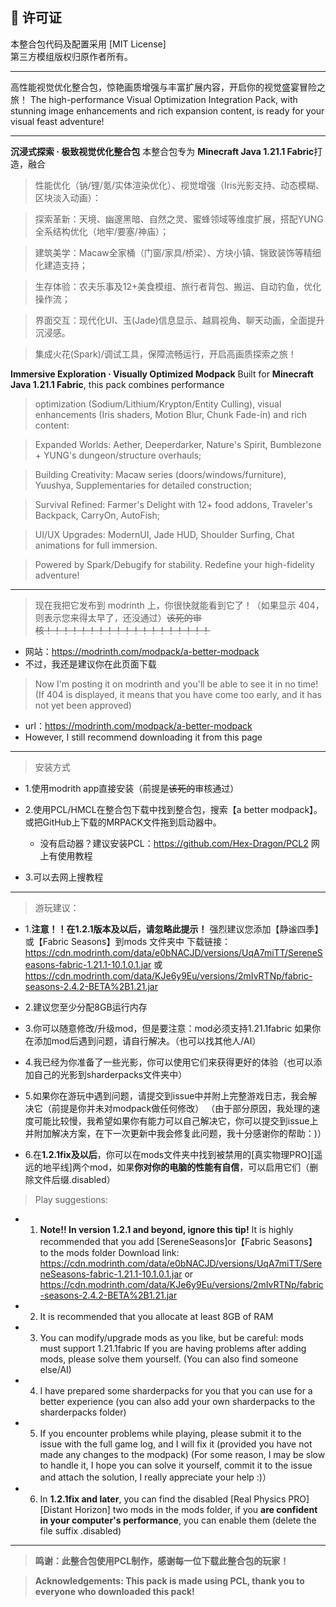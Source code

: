 ## 📜 许可证  
本整合包代码及配置采用 [MIT License]  
第三方模组版权归原作者所有。

---

高性能视觉优化整合包，惊艳画质增强与丰富扩展内容，开启你的视觉盛宴冒险之旅！ 
The high-performance Visual Optimization Integration Pack, with stunning image enhancements and rich expansion content, is ready for your visual feast adventure!

----------------------------------------------------------------------------------------------------------------------------------------------------------------------

**沉浸式探索 · 极致视觉优化整合包**
本整合包专为 **Minecraft Java 1.21.1 Fabric**打造，融合

> 性能优化（钠/锂/氪/实体渲染优化）、视觉增强（Iris光影支持、动态模糊、区块淡入动画）：

> 探索革新：天境、幽邃黑暗、自然之灵、蜜蜂领域等维度扩展，搭配YUNG全系结构优化（地牢/要塞/神庙）；

> 建筑美学：Macaw全家桶（门窗/家具/桥梁）、方块小镇、锦致装饰等精细化建造支持；

> 生存体验：农夫乐事及12+美食模组、旅行者背包、搬运、自动钓鱼，优化操作流；

> 界面交互：现代化UI、玉(Jade)信息显示、越肩视角、聊天动画，全面提升沉浸感。

> 集成火花(Spark)/调试工具，保障流畅运行，开启高画质探索之旅！


**Immersive Exploration · Visually Optimized Modpack**
Built for **Minecraft Java 1.21.1 Fabric**, this pack combines performance 

> optimization (Sodium/Lithium/Krypton/Entity Culling), visual enhancements (Iris shaders, Motion Blur, Chunk Fade-in) and rich content:

> Expanded Worlds: Aether, Deeperdarker, Nature's Spirit, Bumblezone + YUNG's dungeon/structure overhauls;

> Building Creativity: Macaw series (doors/windows/furniture), Yuushya, Supplementaries for detailed construction;

> Survival Refined: Farmer's Delight with 12+ food addons, Traveler's Backpack, CarryOn, AutoFish;

> UI/UX Upgrades: ModernUI, Jade HUD, Shoulder Surfing, Chat animations for full immersion.

> Powered by Spark/Debugify for stability. Redefine your high-fidelity adventure!

---------------------------------------------------------------------------------------------------------------------------------------------------------------------

> 现在我把它发布到 modrinth 上，你很快就能看到它了！（如果显示 404，则表示您来得太早了，还没通过）~~该死的审核！！！！！！！！！！！！！！！！！！！~~
- 网站：https://modrinth.com/modpack/a-better-modpack
- 不过，我还是建议你在此页面下载

> Now I'm posting it on modrinth and you'll be able to see it in no time! (If 404 is displayed, it means that you have come too early, and it has not yet been approved)
- url：https://modrinth.com/modpack/a-better-modpack
- However, I still recommend downloading it from this page

-----------------------------------------------------------------------------------------------------------------------------------------------------------------------------------------------

> 安装方式
 - 1.使用modrith app直接安装（前提是~~该死的~~审核通过）
 
 - 2.使用PCL/HMCL在整合包下载中找到整合包，搜索【a better modpack】。或把GitHub上下载的MRPACK文件拖到启动器中。
    - 没有启动器？建议安装PCL：https://github.com/Hex-Dragon/PCL2 网上有使用教程

- 3.可以去网上搜教程

---------------------------------------------------------------------------------------------------------------------------------------------------------------------

> 游玩建议：
- 1.**注意！！在1.2.1版本及以后，请忽略此提示！** 强烈建议您添加【静谧四季】或【Fabric Seasons】到mods 文件夹中
  下载链接：https://cdn.modrinth.com/data/e0bNACJD/versions/UqA7miTT/SereneSeasons-fabric-1.21.1-10.1.0.1.jar  或
  https://cdn.modrinth.com/data/KJe6y9Eu/versions/2mIvRTNp/fabric-seasons-2.4.2-BETA%2B1.21.jar

- 2.建议您至少分配8GB运行内存

- 3.你可以随意修改/升级mod，但是要注意：mod必须支持1.21.1fabric
  如果你在添加mod后遇到问题，请自行解决。（也可以找其他人/AI）

- 4.我已经为你准备了一些光影，你可以使用它们来获得更好的体验（也可以添加自己的光影到sharderpacks文件夹中）

- 5.如果你在游玩中遇到问题，请提交到issue中并附上完整游戏日志，我会解决它（前提是你并未对modpack做任何修改）
  （由于部分原因，我处理的速度可能比较慢，我希望如果你有能力可以自己解决它，你可以提交到issue上并附加解决方案，在下一次更新中我会修复此问题，我十分感谢你的帮助：)）

- 6.在**1.2.1fix及以后**，你可以在mods文件夹中找到被禁用的[真实物理PRO][遥远的地平线]两个mod，如果**你对你的电脑的性能有自信**，可以启用它们（删除文件后缀.disabled）

> Play suggestions:
- 1. **Note!! In version 1.2.1 and beyond, ignore this tip!** It is highly recommended that you add [SereneSeasons]or【Fabric Seasons】 to the mods folder
Download link: https://cdn.modrinth.com/data/e0bNACJD/versions/UqA7miTT/SereneSeasons-fabric-1.21.1-10.1.0.1.jar or https://cdn.modrinth.com/data/KJe6y9Eu/versions/2mIvRTNp/fabric-seasons-2.4.2-BETA%2B1.21.jar

- 2. It is recommended that you allocate at least 8GB of RAM

- 3. You can modify/upgrade mods as you like, but be careful: mods must support 1.21.1fabric
If you are having problems after adding mods, please solve them yourself. (You can also find someone else/AI)

- 4. I have prepared some sharderpacks for you that you can use for a better experience (you can also add your own sharderpacks to the sharderpacks folder)

- 5. If you encounter problems while playing, please submit it to the issue with the full game log, and I will fix it (provided you have not made any changes to the modpack)
(For some reason, I may be slow to handle it, I hope you can solve it yourself, commit it to the issue and attach the solution, I really appreciate your help :)）

-  6. In **1.2.1fix and later**, you can find the disabled [Real Physics PRO] [Distant Horizon] two mods in the mods folder, if you **are confident in your computer's performance**, you can enable them (delete the file suffix .disabled)

----------------------------------------------------------------------------------------------------------------------------------------------------------------------------------------------------------

> **鸣谢：此整合包使用PCL制作，感谢每一位下载此整合包的玩家！**

> **Acknowledgements: This pack is made using PCL, thank you to everyone who downloaded this pack!**
